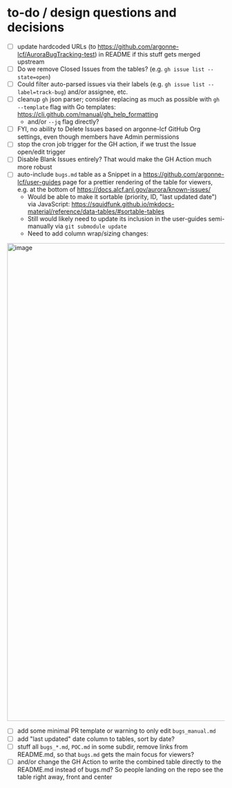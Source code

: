 # to-do / design questions and decisions 

- [ ] update hardcoded URLs (to https://github.com/argonne-lcf/AuroraBugTracking-test) in README if this stuff gets merged upstream
- [ ] Do we remove Closed Issues from the tables? (e.g. `gh issue list --state=open`)
- [ ] Could filter auto-parsed issues via their labels (e.g. `gh issue list --label=track-bug`) and/or assignee, etc.
- [ ] cleanup `gh` json parser; consider replacing as much as possible with `gh --template` flag with Go templates: https://cli.github.com/manual/gh_help_formatting
  - and/or `--jq` flag directly?
- [ ] FYI, no ability to Delete Issues based on argonne-lcf GitHub Org settings, even though members have Admin permissions
- [ ] stop the cron job trigger for the GH action, if we trust the Issue open/edit trigger
- [ ] Disable Blank Issues entirely? That would make the GH Action much more robust
- [ ] auto-include `bugs.md` table as a Snippet in a https://github.com/argonne-lcf/user-guides page for a prettier rendering of the table for viewers, e.g. at the bottom of https://docs.alcf.anl.gov/aurora/known-issues/
  - Would be able to make it sortable (priority, ID, "last updated date") via JavaScript: https://squidfunk.github.io/mkdocs-material/reference/data-tables/#sortable-tables
  - Still would likely need to update its inclusion in the user-guides semi-manually via `git submodule update`
  - Need to add column wrap/sizing changes:
<img width="1107" alt="image" src="https://github.com/user-attachments/assets/9d8ab2ff-212b-4d21-b961-910d453c5e3d" />
 
- [ ] add some minimal PR template or warning to only edit `bugs_manual.md`
- [ ] add "last updated" date column to tables, sort by date?
- [ ] stuff all `bugs_*.md`, `POC.md` in some subdir, remove links from README.md, so that `bugs.md` gets the main focus for viewers? 
- [ ] and/or change the GH Action to write the combined table directly to the README.md instead of bugs.md? So people landing on the repo see the table right away, front and center
